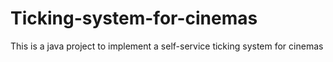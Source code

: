 # Ticking-system-for-cinemas
This is a java project to implement a self-service ticking system for cinemas
